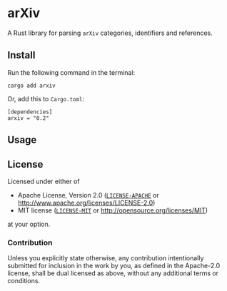 # arXiv

A Rust library for parsing `arXiv` categories, identifiers and references.

## Install

Run the following command in the terminal:

```shell
cargo add arxiv
```

Or, add this to `Cargo.toml`:

```shell
[dependencies]
arxiv = "0.2"
```

## Usage

## License

Licensed under either of

* Apache License, Version 2.0 ([`LICENSE-APACHE`](LICENSE-APACHE) or <http://www.apache.org/licenses/LICENSE-2.0>)
* MIT license ([`LICENSE-MIT`](LICENSE-MIT) or <http://opensource.org/licenses/MIT>)

at your option.

### Contribution

Unless you explicitly state otherwise, any contribution intentionally submitted for inclusion in the work by you, as defined in the Apache-2.0 license, shall be dual licensed as above, without any additional terms or conditions.
